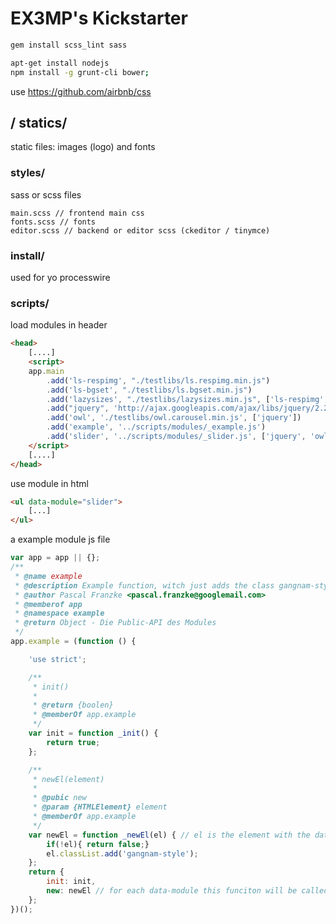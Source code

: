 # EX3MP's Kickstarter

```bash
gem install scss_lint sass
```

```bash
apt-get install nodejs
npm install -g grunt-cli bower;
```

use <https://github.com/airbnb/css>

## / statics/

static files: images (logo) and fonts

### styles/

sass or scss files

```
main.scss // frontend main css
fonts.scss // fonts
editor.scss // backend or editor scss (ckeditor / tinymce)
```

### install/

used for yo processwire

### scripts/

load modules in header

```html
<head>
    [....]
    <script>
    app.main
        .add('ls-respimg', "./testlibs/ls.respimg.min.js")
        .add('ls-bgset', "./testlibs/ls.bgset.min.js")
        .add('lazysizes', "./testlibs/lazysizes.min.js", ['ls-respimg', 'ls-bgset'])
        .add("jquery", 'http://ajax.googleapis.com/ajax/libs/jquery/2.2.4/jquery.min.js')
        .add('owl', './testlibs/owl.carousel.min.js', ['jquery'])
        .add('example', '../scripts/modules/_example.js')
        .add('slider', '../scripts/modules/_slider.js', ['jquery', 'owl']);
    </script>
    [....]
</head>
```

use module in html

```html
<ul data-module="slider">
    [...]
</ul>
```

a example module js file

```javascript
var app = app || {};
/**
 * @name example
 * @description Example function, witch just adds the class gangnam-style
 * @author Pascal Franzke <pascal.franzke@googlemail.com>
 * @memberof app
 * @namespace example
 * @return Object - Die Public-API des Modules
 */
app.example = (function () {

    'use strict';

    /**
     * init()
     *
     * @return {boolen}
     * @memberOf app.example
     */
    var init = function _init() {
        return true;
    };

    /**
     * newEl(element)
     *
     * @pubic new
     * @param {HTMLElement} element
     * @memberOf app.example
     */
    var newEl = function _newEl(el) { // el is the element with the data-module
        if(!el){ return false;}
        el.classList.add('gangnam-style');
    };
    return {
        init: init,
        new: newEl // for each data-module this funciton will be called
    };
})();
```
